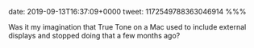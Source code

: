 date: 2019-09-13T16:37:09+0000
tweet: 1172549788363046914
%%%

Was it my imagination that True Tone on a Mac used to include external displays and stopped doing that a few months ago?
